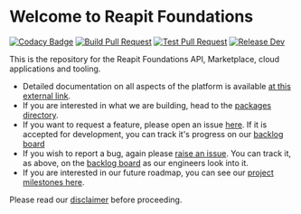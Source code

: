 # Welcome to Reapit Foundations

[![Codacy Badge](https://api.codacy.com/project/badge/Grade/796076f228a045e881149ae99608ead1)](https://app.codacy.com/gh/reapit/foundations?utm_source=github.com&utm_medium=referral&utm_content=reapit/foundations&utm_campaign=Badge_Grade)
[![Build Pull Request](https://github.com/reapit/foundations/actions/workflows/build-pr.yml/badge.svg)](https://github.com/reapit/foundations/actions/workflows/build-pr.yml)
[![Test Pull Request](https://github.com/reapit/foundations/actions/workflows/test-pr.yml/badge.svg)](https://github.com/reapit/foundations/actions/workflows/test-pr.yml)
[![Release Dev](https://github.com/reapit/foundations/actions/workflows/release-dev.yml/badge.svg)](https://github.com/reapit/foundations/actions/workflows/release-dev.yml)

This is the repository for the Reapit Foundations API, Marketplace, cloud applications and tooling.

- Detailed documentation on all aspects of the platform is available [at this external link](https://foundations-documentation.reapit.cloud).
- If you are interested in what we are building, head to the [packages directory](https://github.com/reapit/foundations/tree/master/packages).
- If you want to request a feature, please open an issue [here](https://github.com/reapit/foundations/issues/new?assignees=&labels=feature-request%2C+needs-triage&template=feature_request.md&title=). If it is accepted for development, you can track it's progress on our [backlog board](https://github.com/reapit/foundations/projects/6)
- If you wish to report a bug, again please [raise an issue](https://github.com/reapit/foundations/issues/new?assignees=&labels=bug%2C+needs-triage&template=bug_report.md&title=). You can track it, as above, on the [backlog board](https://github.com/reapit/foundations/projects/6) as our engineers look into it.
- If you are interested in our future roadmap, you can see our [project milestones here](https://github.com/reapit/foundations/milestones?direction=asc&sort=due_date&state=open).

Please read our [disclaimer](./DISCLAIMER.md) before proceeding.
